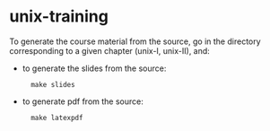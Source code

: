 unix-training
=============
To generate the course material from the source, go in the directory
corresponding to a given chapter (unix-I, unix-II), and:
- to generate the slides from the source:

		make slides

- to generate pdf from the source:

		make latexpdf
